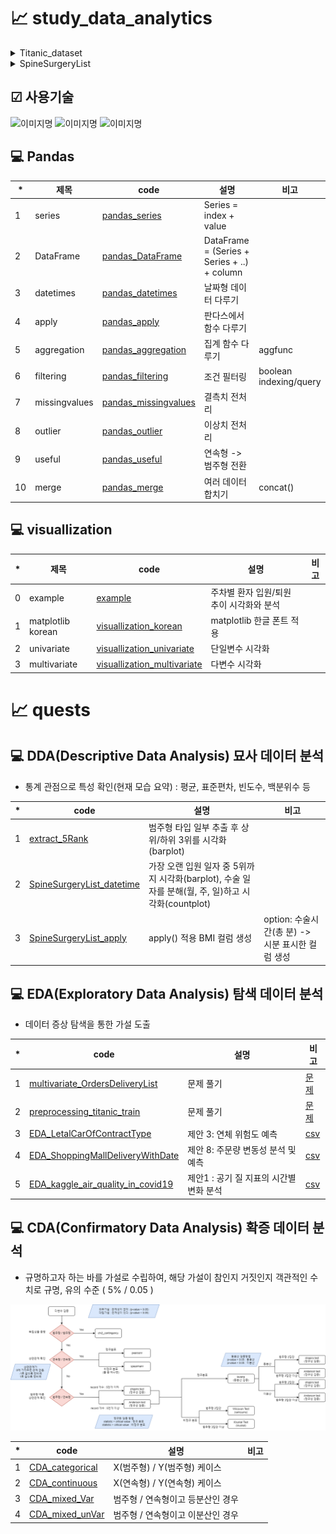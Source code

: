 # 📈 study_data_analytics
<details> 
  <summary>Titanic_dataset</summary>

- [Titanic_dataset](https://github.com/yojulab/study_data_analytics/blob/main/datasets/TitanicFromDisaster_test.csv)

|*|Variable|Definition|Key|분석가 의견|
|--|--|--|--|--|
|1||PassengerId|승객 unique id||수치형|
|2||Pclass|티켓의 클래스|1, 2, 3|범주형(순서형)|
|3||Name|이름||범주형|
|4|Sex|성별|male, female|범주형|
|5|Age|나이||수치형|
|6|SibSp|함께 탑승한 형제자매, 배우자의 수|0, 1, 2, 3, 4, 5, 8|수치형|
|7|Parch|함께 탑승한 부모자녀의 수|0, 1, 3, 2, 4, 6, 5, 9|수치형|
|8|Ticket|티켓 번호||범주형|
|9|Fare|티켓 요금||수치형|
|10|Cabin|객실 번호|nan, A00, B00, C00, D00, E00 ... |범주형(순서형)|
|11|Embarked|승선한 항구|Q, S, C|범주형|
</details>

<details> 
  <summary>SpineSurgeryList</summary>

- [SpineSurgeryList](https://github.com/yojulab/study_data_analytics/blob/main/datasets/SpineSurgeryList.csv)

|*|Variable|Definition|정상 범위|Key|분석가 의견|
|--|--|--|--|--|--|
|1|환자ID|환자를 식별하는 고유한 ID|없음||범주형, 분석에 맞지 않음|
|2|Large Lymphocyte|혈액 내 큰 림프구 수치를 나타내는 지표|1,500-4,500 / μL||수치형|
|3|Location of herniation	|탈출한 디스크의 위치로 매개변수|없음|1, 2, 3, 4, 5|범주형(순서형), 각 숫자가 특정 디스크의 위치를 나타냄|
|4|ODI|척추 통증 장애 지수로, 일상 생활에서 발생하는 제한 정도를 평가하는 지표|0-100||수치형|
|5|가족력|질병이나 유전적 소인이 부모나 가족 선조에 보이는 경우|없음(또는 해당 질환)|0.,  1., nan|범주형, 결측치(nan) 존재|
|6|간질성폐질환|폐 건강 상태를 나타내는 지표|없음 또는 치료 후 정상|0, 1|범주형|
|7|고혈압여부|고혈압 유무를 나타내는 지표|정상: 90/60-120/80 mmHg|0, 1|범주형|
|8|과거수술횟수|과거 수술을 받은 횟수를 나타내는 지표|0 이상|0, 1, 2, 3|범주형|
|9|당뇨여부|당뇨병 유무를 나타내는 지표|정상: 공복혈당 < 100 mg/dL|0, 1|범주형|
|10|말초동맥질환여부|말초 동맥 질환 유무를 나타내는 지표|없음 또는 치료 후 정상|0, 1|범주형|
|11|빈혈여부|빈혈 유무를 나타내는 지표|여성: 헤모글로빈 < 12 g/dL|0, 1|범주형|
|12|성별|남성 또는 여성 성별을 나타내는 지표|없음|1, 2|범주형|
|13|스테로이드치료|스테로이드 치료 여부를 나타내는 지표|없음 또는 치료 후 정상|0, 1|범주형|
|14|신부전여부|신장 건강 상태를 나타내는 지표|없음 또는 치료 후 정상|0, 1|범주형|
|15|신장|체내 물질의 정상적인 배설을 도와주는 신장 기능을 나타내는 지표|여성: 70-140 mL/min/1.73 m²||수치형(연속형)|
|16|심혈관질환|심혈관 건강 상태를 나타내는 지표|없음 또는 치료 후 정상|0, 1|범주형|
|17|암발병여부|암 발생 여부를 나타내는 지표|없음 또는 발병 후 치료|0, 1|범주형|
|18|연령|나이를 나타내는 지표|0 이상||수치형|
|19|우울증여부|우울증 유무를 나타내는 지표|없음 또는 치료 후 정상|0, 1, 2|범주형, 이상값(2) 존재|
|20|입원기간|입원한 기간을 나타내는 지표|0 이상||수치형|
|21|입원일자|입원일을 나타내는 지표|없음||수치형|
|22|종양진행여부|종양의 진행 상태를 나타내는 지표|없음 또는 치료 후 정상|0, 1|범주형|
|23|직업|환자의 직업을 나타내는 지표|없음 또는 해당 직업|자영업, 운동선수, 특수전문직, 주부, 사업가, nan, 건설업, 운수업, 사무직, 공무원, 농업, 의료직, 학생, 군인, 노동직, 교사, 예술가, 무직|범주형|
|24|체중|체중을 나타내는 지표|정상: 18.5-24.9 kg/m²||수치형(연속형)|
|25|퇴원일자|퇴원일을 나타내는 지표|없음||수치형|
|26|헤모글로빈수치|혈중 헤모글로빈 농도를 나타내는 지표|여성: 12-16 g/dL||수치형|
|27|혈전합병증여부|혈전 합병증 유무를 나타내는 지표|없음 또는 치료 후 정상|0, 1|범주형|
|28|환자통증정도|환자의 통증 정도를 평가하는 지표|0-10(10이 가장 심각)|1, 2, 3, 4, 5, 6, 7, 8, 9, 10|범주형(순서형)|
|29|흡연여부|흡연 여부를 나타내는 지표|없음 또는 해당 여부|0, 1|범주형|
|30|통증기간(월)|통증이 시작된 지난 기간을 나타내는 지표|0 이상||수치형|
|31|수술기법|수술 시 사용된 기술을 나타내는 지표|없음 또는 해당 기술|TELD, IELD, nan|범주형, 결측치(nan) 존재|
|32|수술시간|수술 소요 시간을 나타내는 지표|0 이상||수치형|
|33|수술실패여부|수술 실패 여부를 나타내는 지표|없음 또는 해당 여부|0, 1|범주형|
|34|수술일자|수술을 받은 날짜를 나타내는 지표|없음||수치형|
|35|재발여부|척추 통증이 재발되었는지 여부를 나타내는 지표|없음 또는 해당 여부|0, 1|범주형|
|36|혈액형|환자의 혈액형을 나타내는 지표|없음 또는 해당 혈액형|RH+A, RH+B, RH+O, RH+AB|범주형|
|37|전방디스크높이(mm)|전방 디스크의 높이를 나타내는 지표|0 이상||수치형|
|38|후방디스크높이(mm)|후방 디스크의 높이를 나타내는 지표|0 이상||수치형|
|39|지방축적도|지방 축적 정도를 나타내는 지표|정상: 20-25%||수치형|
|40|Instability|척추 안정성을 나타내는 지표|없음 또는 해당 여부|0, 1|범주형|
|41|MF + ES|혼합 신경병증 및 대량 열 치료(미세파 관리 및 전기 자극)로 수행된 치료법|없음 또는 해당 여부||수치형|
|42|Modic change|검은색과 밝은색의 조합으로 척추의 변형을 표시하는 방법으로, 척추 통증과 관련이 있을 수 있다.|없음 또는 해당 여부|0, 1, 2, 3|범주형
|43|PI|척추 곡률을 나타내는 지표|30-40도||수치형|
|44|PT|척추 곡률을 나타내는 지표|13-17도||수치형|
|45|Seg Angle(raw)|척추 각도를 나타내는 지표|없음||수치형|
|46|Vaccum disc|Vaccum disk는 디스크의 최종 단계로, 이 상태에서 쉽게 부러져 다른 퇴행성 디스크 질환을 유발한다.|없음 또는 해당 여부|0, 1|범주형|
|47|골밀도|골의 밀도를 나타내는 지표|약 1 g/cm³ 이상||수치형|
|48|디스크단면적|디스크 단면적을 나타내는 지표|50-200 px²||수치형|
|49|디스크위치|디스크의 위치를 나타내는 지표|없음 또는 해당 위치|4, 5, 3, 2, 45, 25, 12, 34, 23, 11, 10, 35, 1|범주형(순서형), 각 숫자가 특정 디스크 위치를 나타냄|
|50|척추이동척도|척추 이동 범위를 나타내는 지표|10-15 °|Down, Up, Middle, Extremely down, Extremely up|범주형|
|51|척추전방위증|척추의 사진에서 전방위증을 발견한 경우의 수준을 나타내는 지표|없음 또는 해당 위치|0, 1|범주형|
</details>

## ☑ 사용기술
<img alt="이미지명" src ="https://img.shields.io/badge/PYTHON-3776AB.svg?&style=for-the-badge&logo=PYTHON&logoColor=white"/> <img alt="이미지명" src ="https://img.shields.io/badge/visual studio code-007ACC.svg?&style=for-the-badge&logo=visualstudiocode&logoColor=white"/> <img alt="이미지명" src ="https://img.shields.io/badge/google colab-F9AB00.svg?&style=for-the-badge&logo=googlecolab&logoColor=white"/>



## 💻 Pandas
|*|제목|code|설명|비고|
|--|--|--|--|--|
|1|series|[pandas_series](./docs/pandas/00_pandas_series.ipynb)|Series = index + value||
|2|DataFrame|[pandas_DataFrame](./docs/pandas/02_pandas_DataFrame.ipynb)|DataFrame = (Series + Series + ..) + column||
|3|datetimes|[pandas_datetimes](./docs/pandas/03_pandas_datetimes.ipynb)|날짜형 데이터 다루기||
|4|apply|[pandas_apply](./docs/DDAs/04_pandas_apply.py)|판다스에서 함수 다루기||
|5|aggregation|[pandas_aggregation](./docs/pandas/05_pandas_aggregations.ipynb)|집계 함수 다루기|aggfunc|
|6|filtering|[pandas_filtering](./docs/pandas/06_pandas_filteringconditional.ipynb)|조건 필터링|boolean indexing/query|
|7|missingvalues|[pandas_missingvalues](./docs/pandas/07_pandas_preprocessing_missingvalues.ipynb)|결측치 전처리||
|8|outlier|[pandas_outlier](./docs/pandas/08_pandas_preprocessing_outlier.ipynb)|이상치 전처리||
|9|useful|[pandas_useful](./docs/pandas/09_pandas_usefuls.ipynb)|연속형 -> 범주형 전환||
|10|merge|[pandas_merge](./docs/pandas/10_pandas_merges.ipynb)|여러 데이터 합치기|concat()|

## 💻 visuallization
|*|제목|code|설명|비고|
|--|--|--|--|--|
|0|example|[example](./docs/visuallization/visuallization_example.ipynb)|주차별 환자 입원/퇴원 추이 시각화와 분석||
|1|matplotlib korean|[visuallization_korean](./docs/visuallization/01_matplotlib_simple_korean.ipynb)|matplotlib 한글 폰트 적용||
|2|univariate|[visuallization_univariate](./docs/visuallization/02_univariate.ipynb)|단일변수 시각화||
|3|multivariate|[visuallization_multivariate](./docs/visuallization/03_visuallization_multivariate.ipynb)|다변수 시각화||



# 📈 quests
## 💻 DDA(Descriptive Data Analysis) 묘사 데이터 분석
- 통계 관점으로 특성 확인(현재 모습 요약) : 평균, 표준편차, 빈도수, 백분위수 등

|*|code|설명|비고|
|--|--|--|--|
|1|[extract_5Rank](./docs/quests/DDA/extract_5Rank.ipynb)|범주형 타입 일부 추출 후 상위/하위 3위를 시각화(barplot)||
|2|[SpineSurgeryList_datetime](./docs/quests/DDA/SpineSurgeryList_datetime.ipynb)|가장 오랜 입원 일자 중 5위까지 시각화(barplot), 수술 일자를 분해(월, 주, 일)하고 시각화(countplot)||
|3|[SpineSurgeryList_apply](./docs/quests/DDA/SpineSurgeryList_apply.py)|apply() 적용 BMI 컬럼 생성|option: 수술시간(총 분) -> 시분 표시한 컬럼 생성|


## 💻 EDA(Exploratory Data Analysis) 탐색 데이터 분석
- 데이터 증상 탐색을 통한 가설 도출

|*|code|설명|비고|
|--|--|--|--|
|1|[multivariate_OrdersDeliveryList](./docs/quests/EDAs/multivariate_OrdersDeliveryList.ipynb)|문제 풀기|[문제](https://docs.google.com/document/d/1NawUP-V9yy1NxywayYHLVC1P4Rtg7YavpT82pnE6938/edit)|
|2|[preprocessing_titanic_train](./docs/quests/EDAs/preprocessing_titanic_train.ipynb)|문제 풀기|[문제](https://docs.google.com/document/d/19zaaxXw1-Px4e1bKmit6h233myLWJKaeqFf-rfsKJw0/edit)|
|3|[EDA_LetalCarOfContractType](./docs/quests/EDAs/EDA_LetalCarOfContractType.ipynb)|제안 3: 연체 위험도 예측|[csv](./docs/csv/LetalCarOfContractType.csv)|
|4|[EDA_ShoppingMallDeliveryWithDate](./docs/quests/EDAs/EDA_ShoppingMallDeliveryWithDate.ipynb)|제안 8: 주문량 변동성 분석 및 예측|[csv](./docs/csv/ShoppingMallDeliveryWithDate.csv)|
|5|[EDA_kaggle_air_quality_in_covid19](./docs/quests/EDAs/EDA_kaggle_air_quality_in_covid19.ipynb)|제안1 : 공기 질 지표의 시간별 변화 분석|[csv](https://www.kaggle.com/datasets/aestheteaman01/air-quality-across-countries-in-covid19)|

## 💻 CDA(Confirmatory Data Analysis) 확증 데이터 분석
- 규명하고자 하는 바를 가설로 수립하여, 해당 가설이 참인지 거짓인지 객관적인 수치로 규명, 유의 수준 ( 5% / 0.05 )

![정형데이터 통계 검증도](./docs/structureddata_test_diagrams.drawio.png)

|*|code|설명|비고|
|--|--|--|--|
|1|[CDA_categorical](./docs/quests/CDAs/CDA_categorical.ipynb)|X(범주형) / Y(범주형) 케이스||
|2|[CDA_continuous](./docs/quests/CDAs/CDA_continuous.ipynb)|X(연속형) / Y(연속형) 케이스||
|3|[CDA_mixed_Var](./docs/quests/CDAs/CDA_mixed_Var.ipynb)|범주형 / 연속형이고 등분산인 경우||
|4|[CDA_mixed_unVar](./docs/quests/CDAs/CDA_mixed_unVar.ipynb)|범주형 / 연속형이고 이분산인 경우||


